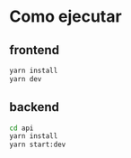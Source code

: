 # Como ejecutar

## frontend

```bash
yarn install
yarn dev
```

## backend

```bash
cd api
yarn install
yarn start:dev
```
